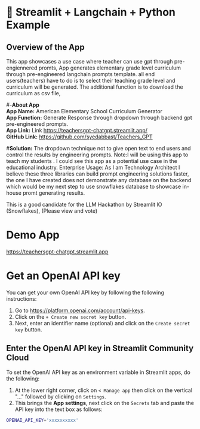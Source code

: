 # 🎈 Streamlit + Langchain + Python Example

## Overview of the App

This app showcases a use case where teacher can use gpt through pre-engiennered promts, App generates elementary grade level curriculum through pre-engineered langchain prompts template. all end users(teachers) have to do is to select their teaching grade level and curriculum will be generated. The additional function is to download the curriculum as csv file, 


#-**About App** <br>
**App Name:** American Elementary School Curriculum Generator <br>
**App Function:** Generate Response through dropdown through backend gpt pre-engineered prompts.<br>
**App Link:** Link https://teachersgpt-chatgpt.streamlit.app/<br>
**GitHub Link:** https://github.com/syedabbast/Teachers_GPT<br>


#**Solution:** The dropdown technique not to give open text to end users and control the results by engineering prompts. 
Note:I will be using this app to teach my students . I could see this app as a potential use case in the educational industry. 
Enterprise Usage: As I am Technology Architect I believe these three libraries can build prompt engineering solutions faster, the one I have created does not demonstrate any database on the backend which would be my next step to use snowflakes database to showcase in-house promt generating results. 

This is a good candidate for the LLM Hackathon by Streamlit IO (Snowflakes), (Please view and vote)

# Demo App

https://teachersgpt-chatgpt.streamlit.app

# Get an OpenAI API key

You can get your own OpenAI API key by following the following instructions:

1. Go to https://platform.openai.com/account/api-keys.
2. Click on the `+ Create new secret key` button.
3. Next, enter an identifier name (optional) and click on the `Create secret key` button.

## Enter the OpenAI API key in Streamlit Community Cloud

To set the OpenAI API key as an environment variable in Streamlit apps, do the following:

1. At the lower right corner, click on `< Manage app` then click on the vertical "..." followed by clicking on `Settings`.
2. This brings the **App settings**, next click on the `Secrets` tab and paste the API key into the text box as follows:

```sh
OPENAI_API_KEY='xxxxxxxxxx'
```
